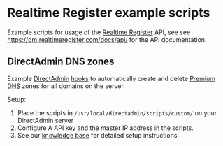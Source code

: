# Realtime Register example scripts

Example scripts for usage of the [Realtime Register](https://realtimeregister.com/) API, see see https://dm.realtimeregister.com/docs/api/ for the API documentation.


## DirectAdmin DNS zones

Example [DirectAdmin](https://www.directadmin.com/) [hooks](https://www.directadmin.com/features.php?id=506) to automatically create and delete [Premium DNS](https://realtimeregister.com/what-we-offer/add-products/premiumdns/) zones for all domains on the server.

Setup:
1. Place the scripts in `/usr/local/directadmin/scripts/custom/` on your DirectAdmin server
2. Configure A API key and the master IP address in the scripts.
3. See our [knowledge base](https://kb.realtimeregister.com/article/375-direct-admin-master-slave-replication) for detailed setup instructions.
